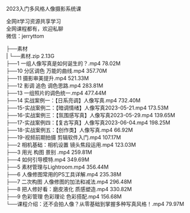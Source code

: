 2023入门多风格人像摄影系统课

全网it学习资源共享学习<br>全网课程都有，欢迎私聊<br>微信：jerryttom<br>

├──素材<br> | └──素材.zip 2.13G<br> ├──1 一组人像写真是如何诞生的？.mp4 78.02M<br> ├──10 分区调色 万能的曲线.mp4 357.70M<br> ├──11 摄影审美提升.mp4 521.33M<br> ├──12 影调 追色 调色思路.mp4 283.81M<br> ├──13 一组照片的调色统一.mp4 477.44M<br> ├──14 实战案例一：【日系亮调】人像写真.mp4 732.40M<br> ├──15-实战案例二：【暗调情绪】人像写真2023-05-21.mp4 173.53M<br> ├──16-实战案例三：【氛围感写真】人像写真2023-05-29.mp4 139.65M<br> ├──17-实战案例四：【复古写真】人像写真2023-06-04.mp4 198.25M<br> ├──18-实战案例五：【创作类】人像写真.mp4 66.92M<br> ├──19-视频前期拍摄 剪辑软件入门.mp4 107.17M<br> ├──2 相机基础：相机设置 镜头焦段运用.mp4 123.03M<br> ├──3 用光 构图 景别 .mp4 259.81M<br> ├──4 如何引导模特.mp4 349.69M<br> ├──5 素材管理与Lightroom.mp4 356.44M<br> ├──6 人像修图常用的PS工具详解.mp4 235.38M<br> ├──7 二次构图 人像修图的加法和减法.mp4 296.48M<br> ├──8 把人修好看：磨皮液化 质感塑造.mp4 330.82M<br> ├──9 色彩管理 色彩理论 色彩搭配.mp4 156.68M<br> └──课程介绍：还不会拍人像？从零基础到掌握多种写真风格！.mp4 79.97M